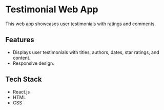 # Testimonial Web App

This web app showcases user testimonials with ratings and comments.

## Features

- Displays user testimonials with titles, authors, dates, star ratings, and content.
- Responsive design.

## Tech Stack

- React.js
- HTML
- CSS
